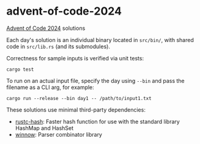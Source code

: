 # advent-of-code-2024

[Advent of Code 2024](https://adventofcode.com/2024) solutions

Each day's solution is an individual binary located in `src/bin/`, with shared code in `src/lib.rs` (and its submodules).

Correctness for sample inputs is verified via unit tests:
```shell
cargo test
```

To run on an actual input file, specify the day using `--bin` and pass the filename as a CLI arg, for example:
```shell
cargo run --release --bin day1 -- /path/to/input1.txt
```

These solutions use minimal third-party dependencies:
* [rustc-hash](https://crates.io/crates/rustc-hash): Faster hash function for use with the standard library HashMap and HashSet
* [winnow](https://crates.io/crates/winnow): Parser combinator library

